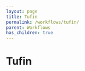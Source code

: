 ```yaml
---
layout: page
title: Tufin
permalink: /workflows/tufin/
parent: Workflows
has_children: true
---
```


# Tufin
